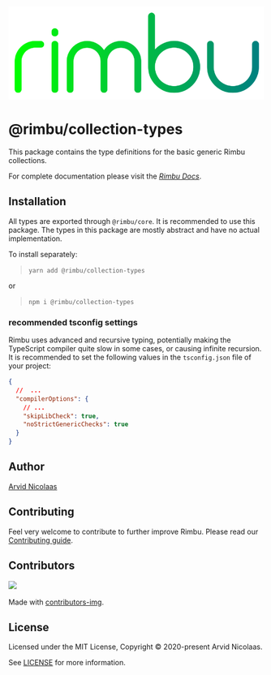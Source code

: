 <p align="center">
    <img src="../../assets/rimbu_logo.svg" />
</p>

# @rimbu/collection-types

This package contains the type definitions for the basic generic Rimbu collections.

For complete documentation please visit the _[Rimbu Docs](http://rimbu.org)_.

## Installation

All types are exported through `@rimbu/core`. It is recommended to use this package. The types in this package are mostly abstract and have no actual implementation.

To install separately:

> `yarn add @rimbu/collection-types`

or

> `npm i @rimbu/collection-types`

### recommended tsconfig settings

Rimbu uses advanced and recursive typing, potentially making the TypeScript compiler quite slow in some cases, or causing infinite recursion. It is recommended to set the following values in the `tsconfig.json` file of your project:

```json
{
  //  ...
  "compilerOptions": {
    // ...
    "skipLibCheck": true,
    "noStrictGenericChecks": true
  }
}
```

## Author

[Arvid Nicolaas](https://github.com/vitoke)

## Contributing

Feel very welcome to contribute to further improve Rimbu. Please read our [Contributing guide](../../CONTRIBUTING.md).

## Contributors

<img src = "https://contrib.rocks/image?repo=vitoke/iternal"/>

Made with [contributors-img](https://contrib.rocks).

## License

Licensed under the MIT License, Copyright © 2020-present Arvid Nicolaas.

See [LICENSE](./LICENSE) for more information.
